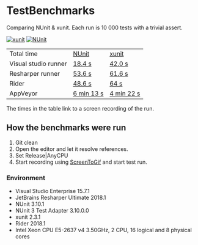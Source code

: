 # TestBenchmarks
Comparing NUnit &amp; xunit. Each run is 10 000 tests with a trivial assert.

[![xunit](https://ci.appveyor.com/api/projects/status/2xikxwbm422fxys9/branch/XUnit?svg=true)](https://ci.appveyor.com/project/JohanLarsson/testbenchmarks/branch/XUnit)
[![NUnit](https://ci.appveyor.com/api/projects/status/2xikxwbm422fxys9/branch/NUnit?svg=true)](https://ci.appveyor.com/project/JohanLarsson/testbenchmarks/branch/NUnit)

<table>
  <tr>
    <td>Total time</td>
    <td><a href="https://www.nuget.org/packages/NUnit/3.10.1">NUnit</a></td>
    <td><a href="https://www.nuget.org/packages/xunit/2.3.1">xunit</a></td>
  </tr>
  <tr>
    <td>Visual studio runner</td>
    <td><a href="https://user-images.githubusercontent.com/1640096/39966263-1b430cb0-56a9-11e8-9917-c9aa8b5ed1b8.gif">18.4 s</a></td>
    <td><a href="https://user-images.githubusercontent.com/1640096/39966274-57c66984-56a9-11e8-8818-0515e68f2d42.gif">42.0 s</a></td>
  </tr>
  <tr>
    <td>Resharper runner</td>
    <td><a href="https://user-images.githubusercontent.com/1640096/39966289-8ab128c0-56a9-11e8-9718-828d5f557223.gif">53.6 s</a></td>
    <td><a href="https://user-images.githubusercontent.com/1640096/39966295-b5fb89d0-56a9-11e8-85bc-a24b4bfc31ad.gif">61.6 s</a></td>
  </tr>
  <tr>
    <td>Rider</td>
    <td><a href="https://user-images.githubusercontent.com/1640096/39966305-ee1cb2a8-56a9-11e8-9e9e-06927cf505ac.gif">48.6 s</a></td>
    <td><a href="https://user-images.githubusercontent.com/1640096/39966313-0c775064-56aa-11e8-88d3-d3cec499c431.gif">64 s</a></td>
  </tr>
  <tr>
    <td>AppVeyor</td>
    <td><a href="https://ci.appveyor.com/project/JohanLarsson/testbenchmarks/build/1.0.7">6 min 13 s</a></td>
    <td><a href="https://ci.appveyor.com/project/JohanLarsson/testbenchmarks/build/1.0.6">4 min 22 s</a></td>
  </tr>    
<table>

The times in the table link to a screen recording of the run.

## How the benchmarks were run

1. Git clean
2. Open the editor and let it resolve references.
3. Set Release|AnyCPU
4. Start recording using [ScreenToGif](http://www.screentogif.com/) and start test run.

### Environment

- Visual Studio Enterprise 15.7.1
- JetBrains Resharper Ultimate 2018.1
- NUnit 3.10.1
- NUnit 3 Test Adapter 3.10.0.0
- xunit 2.3.1
- Rider 2018.1
- Intel Xeon CPU E5-2637 v4 3.50GHz, 2 CPU, 16 logical and 8 physical cores

